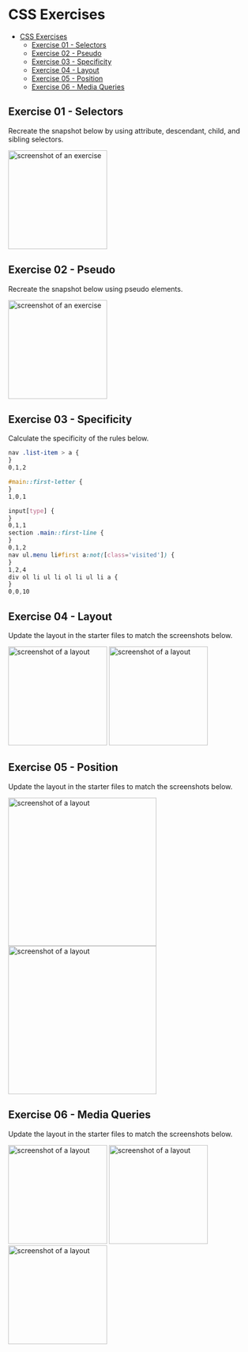 # CSS Exercises

- [CSS Exercises](#css-exercises)
  - [ Exercise 01 - Selectors](#-exercise-01---selectors)
  - [ Exercise 02 - Pseudo](#-exercise-02---pseudo)
  - [ Exercise 03 - Specificity](#-exercise-03---specificity)
  - [ Exercise 04 - Layout](#-exercise-04---layout)
  - [ Exercise 05 - Position](#-exercise-05---position)
  - [ Exercise 06 - Media Queries](#-exercise-06---media-queries)

## <a id="ex01"></a> Exercise 01 - Selectors

Recreate the snapshot below by using attribute, descendant, child, and sibling selectors.

<img src="../../_assets/css-exercises/css-ex01-selectors.png" height=200 alt="screenshot of an exercise">

## <a id="ex02"></a> Exercise 02 - Pseudo

Recreate the snapshot below using pseudo elements.

<img src="../../_assets/css-exercises/css-ex02-pseudo.png" height=200 alt="screenshot of an exercise">

## <a id="ex03"></a> Exercise 03 - Specificity

Calculate the specificity of the rules below.

```css
nav .list-item > a {
}
0,1,2

#main::first-letter {
}
1,0,1

input[type] {
}
0,1,1
section .main::first-line {
}
0,1,2
nav ul.menu li#first a:not([class='visited']) {
}
1,2,4
div ol li ul li ol li ul li a {
}
0,0,10
```

## <a id="ex04"></a> Exercise 04 - Layout

Update the layout in the starter files to match the screenshots below.

<img src="../../_assets/css-exercises/css-ex04-layout-01.png" height=200 alt="screenshot of a layout">
<img src="../../_assets/css-exercises/css-ex04-layout-02.png" height=200 alt="screenshot of a layout">

## <a id="ex05"></a> Exercise 05 - Position

Update the layout in the starter files to match the screenshots below.

<img src="../../_assets/css-exercises/css-ex05-position-01.png" height=300 alt="screenshot of a layout">
<img src="../../_assets/css-exercises/css-ex05-position-02.png" height=300 alt="screenshot of a layout">

## <a id="ex06"></a> Exercise 06 - Media Queries

Update the layout in the starter files to match the screenshots below.

<img src="../../_assets/css-exercises/css-ex06-media-queries-01.png" height=200 alt="screenshot of a layout">
<img src="../../_assets/css-exercises/css-ex06-media-queries-02.png" height=200 alt="screenshot of a layout">
<img src="../../_assets/css-exercises/css-ex06-media-queries-03.png" height=200 alt="screenshot of a layout">
